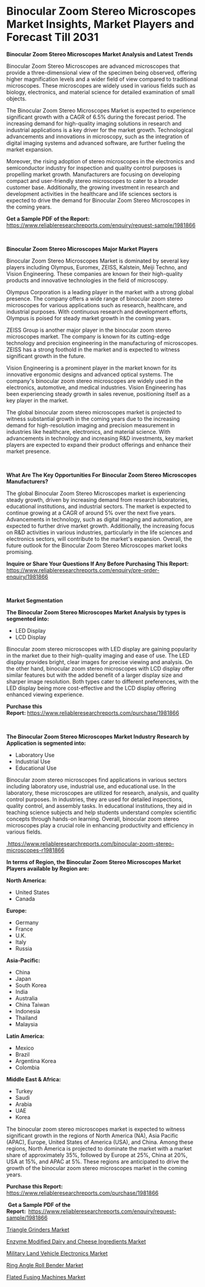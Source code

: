 <p><h1>Binocular Zoom Stereo Microscopes Market Insights, Market Players and Forecast Till 2031</h1></p><p><strong>Binocular Zoom Stereo Microscopes Market Analysis and Latest Trends</strong></p>
<p><p>Binocular Zoom Stereo Microscopes are advanced microscopes that provide a three-dimensional view of the specimen being observed, offering higher magnification levels and a wider field of view compared to traditional microscopes. These microscopes are widely used in various fields such as biology, electronics, and material science for detailed examination of small objects.</p><p>The Binocular Zoom Stereo Microscopes Market is expected to experience significant growth with a CAGR of 6.5% during the forecast period. The increasing demand for high-quality imaging solutions in research and industrial applications is a key driver for the market growth. Technological advancements and innovations in microscopy, such as the integration of digital imaging systems and advanced software, are further fueling the market expansion.</p><p>Moreover, the rising adoption of stereo microscopes in the electronics and semiconductor industry for inspection and quality control purposes is propelling market growth. Manufacturers are focusing on developing compact and user-friendly stereo microscopes to cater to a broader customer base. Additionally, the growing investment in research and development activities in the healthcare and life sciences sectors is expected to drive the demand for Binocular Zoom Stereo Microscopes in the coming years.</p></p>
<p><strong>Get a Sample PDF of the Report:&nbsp;</strong> <a href="https://www.reliableresearchreports.com/enquiry/request-sample/1981866">https://www.reliableresearchreports.com/enquiry/request-sample/1981866</a></p>
<p>&nbsp;</p>
<p><strong>Binocular Zoom Stereo Microscopes Major Market Players</strong></p>
<p><p>Binocular Zoom Stereo Microscopes Market is dominated by several key players including Olympus, Euromex, ZEISS, Kalstein, Meiji Techno, and Vision Engineering. These companies are known for their high-quality products and innovative technologies in the field of microscopy.</p><p>Olympus Corporation is a leading player in the market with a strong global presence. The company offers a wide range of binocular zoom stereo microscopes for various applications such as research, healthcare, and industrial purposes. With continuous research and development efforts, Olympus is poised for steady market growth in the coming years.</p><p>ZEISS Group is another major player in the binocular zoom stereo microscopes market. The company is known for its cutting-edge technology and precision engineering in the manufacturing of microscopes. ZEISS has a strong foothold in the market and is expected to witness significant growth in the future.</p><p>Vision Engineering is a prominent player in the market known for its innovative ergonomic designs and advanced optical systems. The company's binocular zoom stereo microscopes are widely used in the electronics, automotive, and medical industries. Vision Engineering has been experiencing steady growth in sales revenue, positioning itself as a key player in the market.</p><p>The global binocular zoom stereo microscopes market is projected to witness substantial growth in the coming years due to the increasing demand for high-resolution imaging and precision measurement in industries like healthcare, electronics, and material science. With advancements in technology and increasing R&D investments, key market players are expected to expand their product offerings and enhance their market presence.</p></p>
<p>&nbsp;</p>
<p><strong>What Are The Key Opportunities For Binocular Zoom Stereo Microscopes Manufacturers?</strong></p>
<p><p>The global Binocular Zoom Stereo Microscopes market is experiencing steady growth, driven by increasing demand from research laboratories, educational institutions, and industrial sectors. The market is expected to continue growing at a CAGR of around 5% over the next five years. Advancements in technology, such as digital imaging and automation, are expected to further drive market growth. Additionally, the increasing focus on R&D activities in various industries, particularly in the life sciences and electronics sectors, will contribute to the market's expansion. Overall, the future outlook for the Binocular Zoom Stereo Microscopes market looks promising.</p></p>
<p><strong>Inquire or Share Your Questions If Any Before Purchasing This Report:</strong> <a href="https://www.reliableresearchreports.com/enquiry/pre-order-enquiry/1981866">https://www.reliableresearchreports.com/enquiry/pre-order-enquiry/1981866</a></p>
<p>&nbsp;</p>
<p><strong>Market Segmentation</strong></p>
<p><strong>The Binocular Zoom Stereo Microscopes Market Analysis by types is segmented into:</strong></p>
<p><ul><li>LED Display</li><li>LCD Display</li></ul></p>
<p><p>Binocular zoom stereo microscopes with LED display are gaining popularity in the market due to their high-quality imaging and ease of use. The LED display provides bright, clear images for precise viewing and analysis. On the other hand, binocular zoom stereo microscopes with LCD display offer similar features but with the added benefit of a larger display size and sharper image resolution. Both types cater to different preferences, with the LED display being more cost-effective and the LCD display offering enhanced viewing experience.</p></p>
<p><strong>Purchase this Report:&nbsp;</strong><a href="https://www.reliableresearchreports.com/purchase/1981866">https://www.reliableresearchreports.com/purchase/1981866</a></p>
<p>&nbsp;</p>
<p><strong>The Binocular Zoom Stereo Microscopes Market Industry Research by Application is segmented into:</strong></p>
<p><ul><li>Laboratory Use</li><li>Industrial Use</li><li>Educational Use</li></ul></p>
<p><p>Binocular zoom stereo microscopes find applications in various sectors including laboratory use, industrial use, and educational use. In the laboratory, these microscopes are utilized for research, analysis, and quality control purposes. In industries, they are used for detailed inspections, quality control, and assembly tasks. In educational institutions, they aid in teaching science subjects and help students understand complex scientific concepts through hands-on learning. Overall, binocular zoom stereo microscopes play a crucial role in enhancing productivity and efficiency in various fields.</p></p>
<p><a href="https://www.reliableresearchreports.com/binocular-zoom-stereo-microscopes-r1981866">&nbsp;https://www.reliableresearchreports.com/binocular-zoom-stereo-microscopes-r1981866</a></p>
<p><strong>In terms of Region, the Binocular Zoom Stereo Microscopes Market Players available by Region are:</strong></p>
<p>
    <p> <strong> North America: </strong>
        <ul>
            <li>United States</li>
            <li>Canada</li>
        </ul>
        </p> 
    <p> <strong> Europe: </strong>
        <ul>
            <li>Germany</li>
            <li>France</li>
            <li>U.K.</li>
            <li>Italy</li>
            <li>Russia</li>
        </ul>
        </p> 
    <p> <strong> Asia-Pacific: </strong>
        <ul>
            <li>China</li>
            <li>Japan</li>
            <li>South Korea</li>
            <li>India</li>
            <li>Australia</li>
            <li>China Taiwan</li>
            <li>Indonesia</li>
            <li>Thailand</li>
            <li>Malaysia</li>
        </ul>
        </p> 
    <p> <strong> Latin America: </strong>
        <ul>
            <li>Mexico</li>
            <li>Brazil</li>
            <li>Argentina Korea</li>
            <li>Colombia</li>
        </ul>
        </p> 
    <p> <strong> Middle East & Africa: </strong>
        <ul>
            <li>Turkey</li>
            <li>Saudi</li>
            <li>Arabia</li>
            <li>UAE</li>
            <li>Korea</li>
        </ul>
    </p>
    </p>
<p><p>The binocular zoom stereo microscopes market is expected to witness significant growth in the regions of North America (NA), Asia Pacific (APAC), Europe, United States of America (USA), and China. Among these regions, North America is projected to dominate the market with a market share of approximately 35%, followed by Europe at 25%, China at 20%, USA at 15%, and APAC at 5%. These regions are anticipated to drive the growth of the binocular zoom stereo microscopes market in the coming years.</p></p>
<p><strong>Purchase this Report: </strong><a href="https://www.reliableresearchreports.com/purchase/1981866">https://www.reliableresearchreports.com/purchase/1981866</a></p>
<p>&nbsp;<strong>Get a Sample PDF of the Report:&nbsp;&nbsp;</strong><a href="https://www.reliableresearchreports.com/enquiry/request-sample/1981866">https://www.reliableresearchreports.com/enquiry/request-sample/1981866</a></p>
<p><strong></strong></p>
<p><p><a href="https://github.com/yadanielu/Market-Research-Report-List-1/blob/main/triangle-grinders-market.md">Triangle Grinders Market</a></p><p><a href="https://www.linkedin.com/pulse/enzyme-modified-dairy-resetronomy-pmyqf?trackingId=nbT1DbJDR%2F24FbDNToL%2FNA%3D%3D">Enzyme Modified Dairy and Cheese Ingredients Market</a></p><p><a href="https://www.linkedin.com/pulse/emerging-trends-military-land-vehicle-electronics-market-global-axrqf?trackingId=zGYXIel%2FQeGHUoao6NQgKQ%3D%3D">Military Land Vehicle Electronics Market</a></p><p><a href="https://github.com/qrkceaah30/Market-Research-Report-List-1/blob/main/ring-angle-roll-bender-market.md">Ring Angle Roll Bender Market</a></p><p><a href="https://github.com/AnnChovey2023/Market-Research-Report-List-2/blob/main/flated-fusing-machines-market.md">Flated Fusing Machines Market</a></p></p>